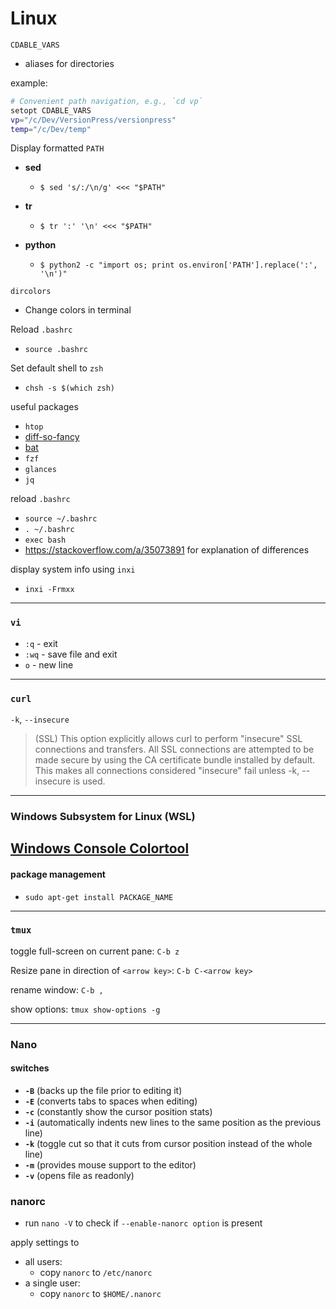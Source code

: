 # Linux

`CDABLE_VARS`

- aliases for directories

example:

```bash
# Convenient path navigation, e.g., `cd vp`
setopt CDABLE_VARS
vp="/c/Dev/VersionPress/versionpress"
temp="/c/Dev/temp"
```

Display formatted `PATH`

- **sed**

  - `$ sed 's/:/\n/g' <<< "$PATH"`

- **tr**

  - `$ tr ':' '\n' <<< "$PATH"`

- **python**

  - `$ python2 -c "import os; print os.environ['PATH'].replace(':', '\n')"`

`dircolors`
- Change colors in terminal

Reload `.bashrc`
- `source .bashrc`

Set default shell to `zsh`
- `chsh -s $(which zsh)`

useful packages

- `htop`
- [diff-so-fancy](https://github.com/so-fancy/diff-so-fancy)
- [bat](https://github.com/sharkdp/bat)
- `fzf`
- `glances`
- `jq`

reload `.bashrc`

- `source ~/.bashrc`
- `. ~/.bashrc`
- `exec bash`
- <https://stackoverflow.com/a/35073891> for explanation of differences

display system info using `inxi`

- `inxi -Frmxx`

---

### `vi`

- `:q` - exit
- `:wq` - save file and exit
- `o` - new line

---

### `curl`

`-k`, `--insecure`

> (SSL) This option explicitly allows curl to perform "insecure" SSL connections and transfers. All SSL connections are attempted to be made secure by using the CA certificate bundle installed by default. This makes all connections considered "insecure" fail unless -k, --insecure is used.

---

### Windows Subsystem for Linux (WSL)

[Windows Console Colortool](https://blogs.msdn.microsoft.com/commandline/2017/08/11/introducing-the-windows-console-colortool/)
---
#### package management

- `sudo apt-get install PACKAGE_NAME`
---
### `tmux`

toggle full-screen on current pane: `C-b z`

Resize pane in direction of `<arrow key>`: `C-b C-<arrow key>`

rename window: `C-b ,`

show options: `tmux show-options -g`

---

### Nano

#### switches

- **`-B`** (backs up the file prior to editing it)
- **`-E`** (converts tabs to spaces when editing)
- **`-c`** (constantly show the cursor position stats)
- **`-i`** (automatically indents new lines to the same position as the previous line)
- **`-k`** (toggle cut so that it cuts from cursor position instead of the whole line)
- **`-m`** (provides mouse support to the editor)
- **`-v`** (opens file as readonly)

### nanorc

* run `nano -V` to check if `--enable-nanorc option` is present

apply settings to

- all users:
  - copy `nanorc` to `/etc/nanorc`
- a single user:
  - copy `nanorc` to `$HOME/.nanorc`
